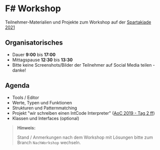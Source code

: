 # F# Workshop

Teilnehmer-Materialien und Projekte zum Workshop
auf der [Spartakiade 2021](https://spartakiade.org/)

## Organisatorisches

- Dauer **9:00** bis **17:00**
- Mittagspause **12:30** bis **13:30**
- Bitte keine Screenshots/Bilder der Teilnehmer auf Social Media teilen - danke!

## Agenda

- Tools / Editor
- Werte, Typen und Funktionen
- Strukturen und Patternmatching
- Projekt "wir schreiben einen IntCode Interpreter" ([AoC 2019 - Tag 2 ff](https://adventofcode.com/2019/day/2))
- Klassen und Interfaces (optional)

> **Hinweis:**
>
> Stand / Anmerkungen nach dem Workshop mit Lösungen bitte zum Branch `NachWorkshop` wechseln.